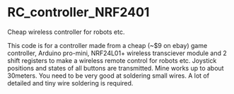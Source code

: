 RC_controller_NRF2401
=====================

Cheap wireless controller for robots etc.

This code is for a controller made from a cheap (~$9 on ebay) game controller, Arduino pro-mini, 
NRF24L01+ wireless transciever module and 2 shift registers to make a wireless
remote control for robots etc.  Joystick positions and states of all buttons
are transmitted.  Mine works up to about 30meters.
You need to be very good at soldering small wires. 
A lot of detailed and tiny wire soldering is required.
